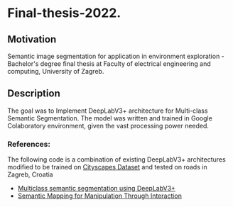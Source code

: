 # Final-thesis-2022.
## Motivation
Semantic image segmentation for application in environment exploration - Bachelor's degree final thesis at Faculty of electrical engineering and computing, University of Zagreb.

## Description
The goal was to Implement DeepLabV3+ architecture for Multi-class Semantic Segmentation. 
The model was written and trained in Google Colaboratory environment, given the vast processing power needed.


### References:

The following code is a combination of existing DeepLabV3+ architectures modified to be trained on [Cityscapes Dataset](https://www.cityscapes-dataset.com/dataset-overview/) and tested on roads in Zagreb, Croatia

- [Multiclass semantic segmentation using DeepLabV3+](https://keras.io/examples/vision/deeplabv3_plus/)
- [Semantic Mapping for Manipulation
Through Interaction](https://github.com/Matija-KK/deeplab_v3p.git)
